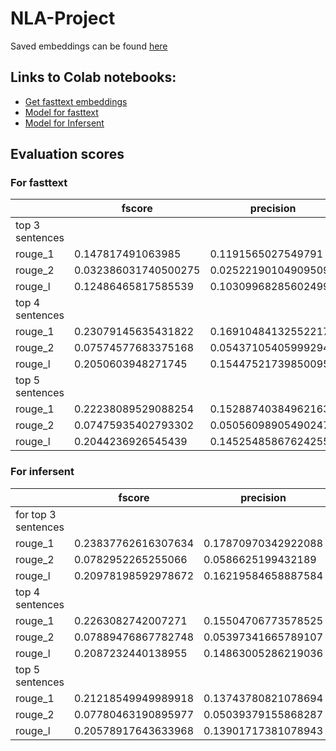 # NLA-Project

Saved embeddings can be found [here](https://drive.google.com/open?id=1IDFgrT8kXDSo-gocku1rARS0gRM3iWdz)

## Links to Colab notebooks:
- [Get fasttext embeddings](https://colab.research.google.com/drive/1LoW4-OHA8a3HQ1vj8ge3Bmjfky1h5nvb)
- [Model for fasttext](https://colab.research.google.com/drive/1AkZxv-3wb2kY71cHYoUo3huIe2MnfqKo)
- [Model for Infersent](https://colab.research.google.com/drive/1xe5XhRoN_UjLB-gaWpY8z8r3DDSvd9s1)

## Evaluation scores

### For fasttext
|                     | fscore               | precision            | recall               |
|---------------------|----------------------|----------------------|----------------------|
| top 3 sentences     |                      |                      |                      |
| rouge_1             | 0.147817491063985    | 0.1191565027549791   | 0.21764581086768142  |
| rouge_2             | 0.032386031740500275 | 0.025221901049095097 | 0.048653199042364106 |
| rouge_l             | 0.12486465817585539  | 0.10309968285602499  | 0.17325227575193802  |
| top 4 sentences     |                      |                      |                      |
| rouge_1             | 0.23079145635431822  | 0.16910484132552217  | 0.407750460829676    |
| rouge_2             | 0.07574577683375168  | 0.05437105405999294  | 0.1374281904099026   |
| rouge_l             | 0.2050603948271745   | 0.15447521739850095  | 0.33267502866279164  |
| top 5 sentences     |                      |                      |                      |
| rouge_1             | 0.22238089529088254  | 0.15288740384962163  | 0.45631344462363566  |
| rouge_2             | 0.07475935402793302  | 0.05056098905490247  | 0.15767976167084463  |
| rouge_l             | 0.2044236926545439   | 0.14525485867624255  | 0.3750272634696634   |

### For infersent

|                     | fscore              | precision           | recall              |
|---------------------|---------------------|---------------------|---------------------|
| for top 3 sentences |                     |                     |                     |
| rouge_1             | 0.23837762616307634 | 0.17870970342922088 | 0.3948210652772677  |
| rouge_2             | 0.0782952265255066  | 0.0586625199432189  | 0.1290943302874871  |
| rouge_l             | 0.20978198592978672 | 0.16219584658887584 | 0.32059361189593455 |
| top 4 sentences     |                     |                     |                     |
| rouge_1             | 0.2263082742007271  | 0.15504706773578525 | 0.4615344756485788  |
| rouge_2             | 0.07889476867782748 | 0.05397341665789107 | 0.16101318569672227 |
| rouge_l             | 0.2087232440138955  | 0.14863005286219036 | 0.3777621191330641  |
| top 5 sentences     |                     |                     |                     |
| rouge_1             | 0.21218549949989918 | 0.13743780821078694 | 0.514433460338619   |
| rouge_2             | 0.07780463190895977 | 0.05039379155868287 | 0.18894813470729832 |
| rouge_l             | 0.20578917643633968 | 0.13901717381078943 | 0.427076310748189   |


